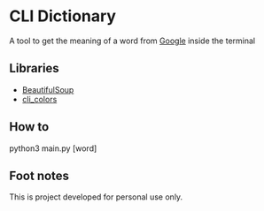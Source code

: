# CLI Dictionary

A tool to get the meaning of a word from [Google](https://www.google.com) inside the terminal

## Libraries
* [BeautifulSoup](https://www.crummy.com/software/BeautifulSoup/bs4/doc/)
* [cli_colors](https://github.com/sudo-Smiley/cli_colors)

## How to
python3 main.py [word]

## Foot notes
This is project developed for personal use only.
